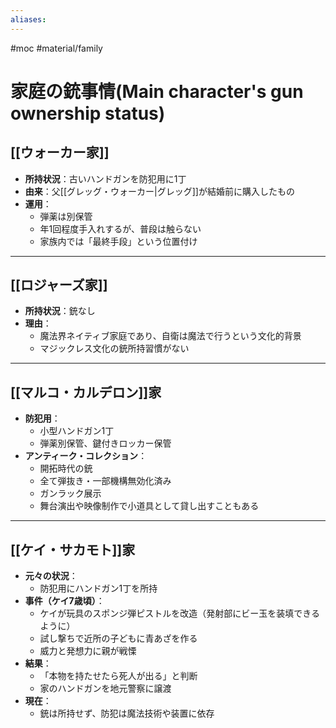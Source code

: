 ```yaml
---
aliases:
---
```

#moc #material/family
# 家庭の銃事情(Main character's gun ownership status)

## [[ウォーカー家]]
- **所持状況**：古いハンドガンを防犯用に1丁
- **由来**：父[[グレッグ・ウォーカー|グレッグ]]が結婚前に購入したもの
- **運用**：
  - 弾薬は別保管
  - 年1回程度手入れするが、普段は触らない
  - 家族内では「最終手段」という位置付け

---

## [[ロジャーズ家]]
- **所持状況**：銃なし
- **理由**：
  - 魔法界ネイティブ家庭であり、自衛は魔法で行うという文化的背景
  - マジックレス文化の銃所持習慣がない

---

## [[マルコ・カルデロン]]家
- **防犯用**：
  - 小型ハンドガン1丁
  - 弾薬別保管、鍵付きロッカー保管
- **アンティーク・コレクション**：
  - 開拓時代の銃
  - 全て弾抜き・一部機構無効化済み
  - ガンラック展示
  - 舞台演出や映像制作で小道具として貸し出すこともある

---

## [[ケイ・サカモト]]家
- **元々の状況**：
  - 防犯用にハンドガン1丁を所持
- **事件（ケイ7歳頃）**：
  - ケイが玩具のスポンジ弾ピストルを改造（発射部にビー玉を装填できるように）
  - 試し撃ちで近所の子どもに青あざを作る
  - 威力と発想力に親が戦慄
- **結果**：
  - 「本物を持たせたら死人が出る」と判断
  - 家のハンドガンを地元警察に譲渡
- **現在**：
  - 銃は所持せず、防犯は魔法技術や装置に依存
